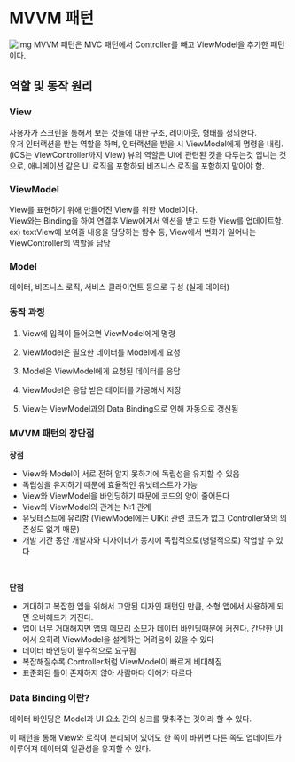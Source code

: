 # MVVM 패턴

![img](https://img1.daumcdn.net/thumb/R1280x0/?scode=mtistory2&fname=https%3A%2F%2Fk.kakaocdn.net%2Fdn%2Fb5ZE36%2Fbtq2lqcQohU%2FekNc9XgOcJcyqfEtMbltTk%2Fimg.png)
MVVM 패턴은 MVC 패턴에서 Controller를 빼고 ViewModel을 추가한 패턴이다.
 

## 역할 및 동작 원리

### View

사용자가 스크린을 통해서 보는 것들에 대한 구조, 레이아웃, 형태를 정의한다. <br>
유저 인터랙션을 받는 역할을 하며, 인터랙션을 받을 시 ViewModel에게 명령을 내림. <br>
(iOS는 ViewController까지 View)
뷰의 역할은 UI에 관련된 것을 다루는것 입니는 것으로, 애니메이션 같은 UI 로직을 포함하되 비즈니스 로직을 포함하지 말아야 함.

### ViewModel
View를 표현하기 위해 만들어진 View를 위한 Model이다. <br>
View와는 Binding을 하여 연결후 View에게서 액션을 받고 또한 View를 업데이트함. <br>
ex) textView에 보여줄 내용을 담당하는 함수 등, View에서 변화가 일어나는 ViewController의 역할을 담당 <br>

### Model
데이터, 비즈니스 로직, 서비스 클라이언트 등으로 구성
(실제 데이터)
 
### 동작 과정

1. View에 입력이 들어오면 ViewModel에게 명령 <br>

2. ViewModel은 필요한 데이터를 Model에게 요청 <br>

3. Model은 ViewModel에게 요청된 데이터를 응답 <br>
 
4. ViewModel은 응답 받은 데이터를 가공해서 저장 <br>

5. View는 ViewModel과의 Data Binding으로 인해 자동으로 갱신됨 <br>

 

 

### MVVM 패턴의 장단점

**장점** <br>
- View와 Model이 서로 전혀 알지 못하기에 독립성을 유지할 수 있음 <br>
- 독립성을 유지하기 때문에 효율적인 유닛테스트가 가능 <br>
- View와 ViewModel을 바인딩하기 때문에 코드의 양이 줄어든다 <br>
- View와 ViewModel의 관계는 N:1 관계 <br>
- 유닛테스트에 유리함 (ViewModel에는 UIKit 관련 코드가 없고 Controller와의 의존성도 없기 때문) <br>
- 개발 기간 동안 개발자와 디자이너가 동시에 독립적으로(병렬적으로) 작업할 수 있다 <br>

<br>

**단점** <br>
- 거대하고 복잡한 앱을 위해서 고안된 디자인 패턴인 만큼, 소형 앱에서 사용하게 되면 오버헤드가 커진다. <br>
- 앱이 너무 거대해지면 앱의 메모리 소모가 데이터 바인딩때문에 커진다. 간단한 UI에서 오히려 ViewModel을 설계하는 어려움이 있을 수 있다  <br>
- 데이터 바인딩이 필수적으로 요구됨 <br>
- 복잡해질수록 Controller처럼 ViewModel이 빠르게 비대해짐 <br>
- 표준화된 틀이 존재하지 않아 사람마다 이해가 다르다 <br>
 

 

### Data Binding 이란?

데이터 바인딩은 Model과 UI 요소 간의 싱크를 맞춰주는 것이라 할 수 있다. <br>

이 패턴을 통해 View와 로직이 분리되어 있어도 한 쪽이 바뀌면 다른 쪽도 업데이트가 이루어져 데이터의 일관성을 유지할 수 있다. <br>

